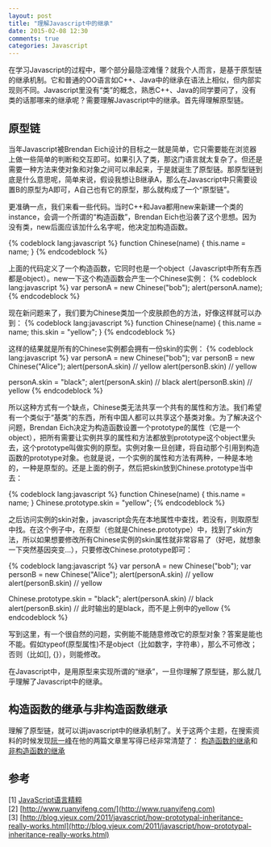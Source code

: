 ```yaml
---
layout: post
title: "理解Javascript中的继承"
date: 2015-02-08 12:30
comments: true
categories: Javascript
---
```


在学习Javascript的过程中，哪个部分最隐涩难懂？就我个人而言，是基于原型链的继承机制。它和普通的OO语言如C++、Java中的继承在语法上相似，但内部实现则不同。Javascript里没有“类”的概念，熟悉C++、Java的同学要问了，没有类的话那哪来的继承呢？需要理解Javascript中的继承。首先得理解原型链。

<!-- more -->
## 原型链
当年Javascript被Brendan Eich设计的目标之一就是简单，它只需要能在浏览器上做一些简单的判断和交互即可。如果引入了类，那这门语言就太复杂了。但还是需要一种方法来使对象和对象之间可以串起来，于是就诞生了原型链。那原型链到底是什么意思呢，简单来说，假设我想让B继承A，那么在Javascript中只需要设置B的原型为A即可，A自己也有它的原型，那么就构成了一个“原型链”。

更准确一点，我们来看一些代码。当时C++和Java都用new来新建一个类的instance，会调一个所谓的“构造函数”，Brendan Eich也沿袭了这个思想。因为没有类，new后面应该加什么名字呢，他决定加构造函数。

{% codeblock lang:javascript %}
function Chinese(name) {
    this.name = name;
}
{% endcodeblock %}

上面的代码定义了一个构造函数，它同时也是一个object（Javascript中所有东西都是object）。new一下这个构造函数会产生一个Chinese实例：
{% codeblock lang:javascript %}
var personA = new Chinese("bob");
alert(personA.name);
{% endcodeblock %}

现在新问题来了，我们要为Chinese类加一个皮肤颜色的方法，好像这样就可以办到：
{% codeblock lang:javascript %}
function Chinese(name) {
    this.name = name;
    this.skin = "yellow";
}
{% endcodeblock %}

这样的结果就是所有的Chinese实例都会拥有一份skin的实例：
{% codeblock lang:javascript %}
var personA = new Chinese("bob");
var personB = new Chinese("Alice");
alert(personA.skin) // yellow
alert(personB.skin) // yellow

personA.skin = "black";
alert(personA.skin) // black 
alert(personB.skin) // yellow
{% endcodeblock %}

所以这种方式有一个缺点，Chinese类无法共享一个共有的属性和方法。我们希望有一个类似于“基类”的东西，所有中国人都可以共享这个基类对象。为了解决这个问题，Brendan Eich决定为构造函数设置一个prototype的属性（它是一个object），把所有需要让实例共享的属性和方法都放到prototype这个object里头去，这个prototype叫做实例的原型。实例对象一旦创建，将自动那个引用到构造函数的prototype对象。也就是说，一个实例的属性和方法有两种，一种是本地的，一种是原型的。还是上面的例子，然后把skin放到Chinese.prototype当中去：

{% codeblock lang:javascript %}
function Chinese(name) {
    this.name = name;
}
Chinese.prototype.skin = "yellow";
{% endcodeblock %}

之后访问实例的skin对象，javascript会先在本地属性中查找，若没有，则取原型中找。在这个例子中，在原型（也就是Chinese.prototype）中，找到了skin方法，所以如果想要修改所有Chinese实例的skin属性就非常容易了（好吧，就想象一下突然基因突变...），只要修改Chinese.prototype即可：

{% codeblock lang:javascript %}
var personA = new Chinese("bob");
var personB = new Chinese("Alice");
alert(personA.skin) // yellow
alert(personB.skin) // yellow

Chinese.prototype.skin = "black";
alert(personA.skin) // black 
alert(personB.skin) // 此时输出的是black，而不是上例中的yellow
{% endcodeblock %}

写到这里，有一个很自然的问题，实例能不能随意修改它的原型对象？答案是能也不能。假如typeof(原型属性)不是object（比如数字，字符串），那么不可修改；否则（比如[], {}），则能修改。

在Javascript中，是用原型来实现所谓的“继承”，一旦你理解了原型链，那么就几乎理解了Javascript中的继承。

## 构造函数的继承与非构造函数继承

理解了原型链，就可以讲javascript中的继承机制了。关于这两个主题，在搜索资料的时候发现[阮一峰](http://www.ruanyifeng.com/)在他的两篇文章里写得已经非常清楚了：
[构造函数的继承](http://www.ruanyifeng.com/blog/2010/05/object-oriented_javascript_inheritance.html)和
[非构造函数的继承](http://www.ruanyifeng.com/blog/2010/04/using_this_keyword_in_javascript.html)

## 参考

[1] [JavaScript语言精粹](http://book.douban.com/subject/3590768/)<br />
[2] [http://www.ruanyifeng.com/](http://www.ruanyifeng.com)<br />
[3] [http://blog.vjeux.com/2011/javascript/how-prototypal-inheritance-really-works.html](http://blog.vjeux.com/2011/javascript/how-prototypal-inheritance-really-works.html)
